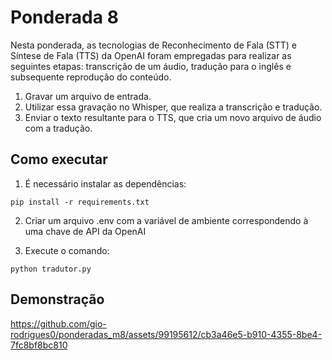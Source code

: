 # Ponderada 8

Nesta ponderada, as tecnologias de Reconhecimento de Fala (STT) e Síntese de Fala (TTS) da OpenAI foram empregadas para realizar as seguintes etapas: transcrição de um áudio, tradução para o inglês e subsequente reprodução do conteúdo.

1. Gravar um arquivo de entrada.
2. Utilizar essa gravação no Whisper, que realiza a transcrição e tradução.
3. Enviar o texto resultante para o TTS, que cria um novo arquivo de áudio com a tradução.

## Como executar

1. É necessário instalar as dependências:
```
pip install -r requirements.txt
```

2. Criar um arquivo .env com a variável de ambiente correspondendo à uma chave de API da OpenAI

3. Execute o comando:
```
python tradutor.py
```

## Demonstração
https://github.com/gio-rodrigues0/ponderadas_m8/assets/99195612/cb3a46e5-b910-4355-8be4-7fc8bf8bc810

